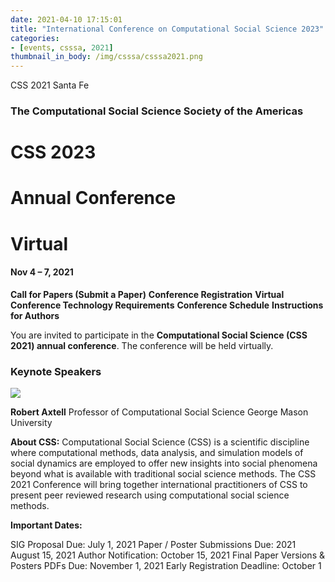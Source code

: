 ```yaml
---
date: 2021-04-10 17:15:01
title: "International Conference on Computational Social Science 2023"
categories:
- [events, csssa, 2021]
thumbnail_in_body: /img/csssa/csssa2021.png
---
```


CSS 2021 Santa Fe

### **<div class="post_flex_center_center">The Computational Social Science Society of the Americas</div>**

# **<div class="post_flex_center_center">CSS 2023</div>**
# **<div class="post_flex_center_center">Annual Conference</div>**
# **<div class="post_flex_center_center">Virtual</div>**
#### **<div class="post_flex_center_center">Nov 4 – 7, 2021</div>**

**Call for Papers (Submit a Paper)**
**Conference Registration**
**Virtual Conference Technology Requirements**
**Conference Schedule**
**Instructions for Authors**

You are invited to participate in the **Computational Social Science (CSS 2021) annual conference**. The conference will be held virtually.

### <div class="post_flex_center_center">Keynote Speakers</div>
<div class="post_flex_center_center">
    <img class="post_block-item" src="https://computationalsocialscience.org/wp-content/uploads/2015/04/Axtell-2010.jpeg"/>
</div>

**Robert Axtell**
Professor of Computational Social Science
George Mason University

**About CSS:**
Computational Social Science (CSS) is a scientific discipline where computational methods, data analysis, and simulation models of social dynamics are employed to offer new insights into social phenomena beyond what is available with traditional social science methods. The CSS 2021 Conference will bring together international practitioners of CSS to present peer reviewed research using computational social science methods.

**Important Dates:**

SIG Proposal Due: July 1, 2021
Paper / Poster Submissions Due: 2021 August 15, 2021
Author Notification: October 15, 2021
Final Paper Versions & Posters PDFs Due: November 1, 2021
Early Registration Deadline: October 1